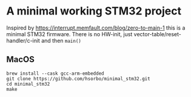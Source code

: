 # A minimal working STM32 project

Inspired by https://interrupt.memfault.com/blog/zero-to-main-1 this is a minimal STM32 firmware.
There is no HW-init, just vector-table/reset-handler/c-init and then `main()`

## MacOS
```
brew install --cask gcc-arm-embedded
git clone https://github.com/hsorbo/minimal_stm32.git
cd minimal_stm32
make
```